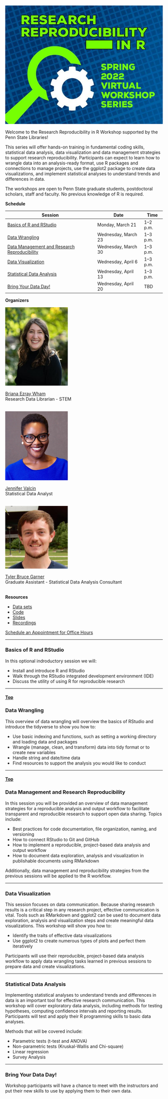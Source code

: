 <a name="Top"></a>

![Flier](assets/images/70CF419E-6207-43B5-961A-C33B374A4D20.jpeg)

Welcome to the Research Reproducibility in R Workshop supported by the Penn State Libraries!

This series will offer hands-on training in fundamental coding skills, statistical data analysis, data visualization and data management strategies to support research reproducibility. Participants can expect to learn how to wrangle data into an analysis-ready format, use R packages and connections to manage projects, use the ggplot2 package to create data visualizations, and implement statistical analyses to understand trends and differences in data.

The workshops are open to Penn State graduate students, postdoctoral scholars, staff and faculty. No previous knowledge of R is required.

**Schedule**

| Session | Date | Time |
| ------- | ---- | ---- |
| <a href="#Basics">Basics of R and RStudio</a> | Monday, March 21 | 1–2 p.m. |
| <a href="#Wrangling">Data Wrangling</a> | Wednesday, March 23 | 1–3 p.m. |
| <a href="#Management">Data Management and Research Reproducibility </a> | Wednesday, March 30 | 1–3 p.m. |
| <a href="#Visualization">Data Visualization </a> | Wednesday, April 6 | 1–3 p.m. |
| <a href="#Statistical">Statistical Data Analysis</a> | Wednesday, April 13 | 1–3 p.m. |
| <a href="#Bring">Bring Your Data Day!</a> | Wednesday, April 20 | TBD |

**Organizers**
<br>

<img src="assets/images/briana_wham.jpg" width="200" height="250">

[Briana Ezray Wham](https://libraries.psu.edu/directory/bde125)<br>
Research Data Librarian - STEM<br>
<br>
  
<img src="assets/images/jennifer_valcin.jpg" width="200" height="220">

[Jennifer Valcin](https://libraries.psu.edu/directory/jpv5319)<br>
Statistical Data Analyst<br>
<br>
  
<img src="assets/images/tyler_pic.jfif" width="200" height="200">

[Tyler Bruce Garner](https://libraries.psu.edu/directory/tbg5023)<br>
Graduate Assistant - Statistical Data Analysis Consultant<br>
<br>

**Resources**

- [Data sets]()
- [Code]()
- [Slides]()
- [Recordings]()

[Schedule an Appointment for Office Hours](https://outlook.office365.com/owa/calendar/RWorkshopSeriesOfficeHours@PennStateOffice365.onmicrosoft.com/bookings/s/hmg205E8LUKdnPoi-BVCGA2)

<hr>

<a id="Basics"></a>
### Basics of R and RStudio

In this optional indroductory session we will:

- Install and introduce R and RStudio
- Walk through the RStudio integrated development environment (IDE)
- Discuss the utility of using R for reproducible research

<hr>
<h4><span><a href="#Top">Top</a></span></h4>

<a id="Wrangling"></a>
### Data Wrangling

This overview of data wrangling will overview the basics of RStudio and introduce the tidyverse to show you how to:

- Use basic indexing and functions, such as setting a working directory and loading data and packages
- Wrangle (manage, clean, and transform) data into tidy format or to create new variables
- Handle string and date/time data
- Find resources to support the analysis you would like to conduct

<hr>
<h4><span><a href="#Top">Top</a></span></h4>

<a id="Management"></a>
### Data Management and Research Reproducibility

In this session  you will be provided an overview of data management strategies for a reproducible analysis and output workflow to facilitate transparent and reproducible research to support open data sharing. Topics include:

- Best practices for code documentation, file organization, naming, and versioning
- How to connect RStudio to Git and GitHub
- How to implement a reproducible, project-based data analysis and output workflow                                                                           
- How to document data exploration, analysis and visualization in publishable documents using RMarkdown

Additionally, data management and reproducibility strategies from the previous sessions will be applied to the R workflow.

<hr>

<a id="Visualization"></a>
### Data Visualization

This session focuses on data communication. Because sharing research results is a critical step in any research project, effective communication is vital. Tools such as RMarkdown and ggplot2 can be used to document data exploration, analysis and visualization steps and create meaningful data visualizations. This workshop will show you how to:

- Identify the traits of effective data visualizations
- Use ggplot2 to create numerous types of plots and perfect them iteratively

Participants will use their reproducible, project-based data analysis workflow to apply data wrangling tasks learned in previous sessions to prepare data and create visualizations.

<hr>

<a id="Statistical"></a>
### Statistical Data Analysis

Implementing statistical analyses to understand trends and differences in data is an important tool for effective research communication. This workshop will cover exploratory data analysis, including methods for testing hypotheses, computing confidence intervals and reporting results. Participants will test and apply their R programming skills to basic data analyses.

Methods that will be covered include:

- Parametric tests (t-test and ANOVA)
- Non-parametric tests (Kruskal-Wallis and Chi-square)
- Linear regression
- Survey Analysis

<hr>

<a id="Bring"></a>
### Bring Your Data Day!

Workshop participants will have a chance to meet with the instructors and put their new skills to use by applying them to their own data.
